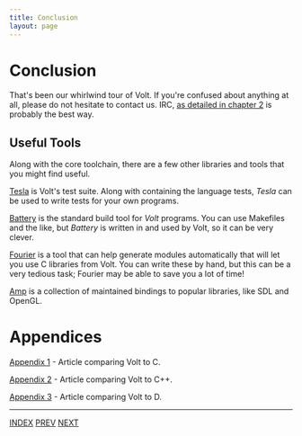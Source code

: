 ```yaml
---
title: Conclusion
layout: page
---
```

# Conclusion

That's been our whirlwind tour of Volt. If you're confused about anything at all, please do not hesitate to contact us. IRC, [as detailed in chapter 2](c2-setup.html) is probably the best way.

## Useful Tools

Along with the core toolchain, there are a few other libraries and tools that you might find useful.

[Tesla](https://github.com/VoltLang/Tesla) is Volt's test suite. Along with containing the language tests, *Tesla* can be used to write tests for your own programs.

[Battery](https://github.com/VoltLang/Battery) is the standard build tool for *Volt* programs. You can use Makefiles and the like, but *Battery* is written in and used by Volt, so it can be very clever.

[Fourier](https://github.com/VoltLang/Fourier) is a tool that can help generate modules automatically that will let you use C libraries from Volt. You can write these by hand, but this can be a very tedious task; Fourier may be able to save you a lot of time!

[Amp](https://github.com/VoltLang/Amp) is a collection of maintained bindings to popular libraries, like SDL and OpenGL.

# Appendices

[Appendix 1](a1-cf-to-c.html) - Article comparing Volt to C.

[Appendix 2](a2-cf-to-cpp.html) - Article comparing Volt to C++.

[Appendix 3](a3-cf-to-d.html) - Article comparing Volt to D.

---

[INDEX](c1-intro.html) [PREV](c8-user-types.html) [NEXT](a1-cf-to-c.html)